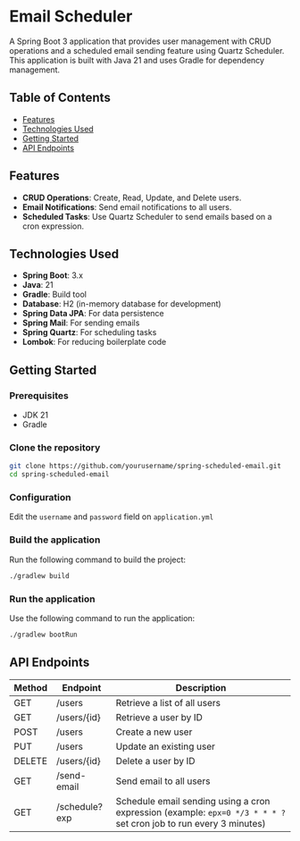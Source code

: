 # Email Scheduler

A Spring Boot 3 application that provides user management with CRUD operations and a scheduled email sending feature using Quartz Scheduler. This application is built with Java 21 and uses Gradle for dependency management.

## Table of Contents

- [Features](#features)
- [Technologies Used](#technologies-used)
- [Getting Started](#getting-started)
- [API Endpoints](#api-endpoints)

## Features

- **CRUD Operations**: Create, Read, Update, and Delete users.
- **Email Notifications**: Send email notifications to all users.
- **Scheduled Tasks**: Use Quartz Scheduler to send emails based on a cron expression.

## Technologies Used

- **Spring Boot**: 3.x
- **Java**: 21
- **Gradle**: Build tool
- **Database**: H2 (in-memory database for development)
- **Spring Data JPA**: For data persistence
- **Spring Mail**: For sending emails
- **Spring Quartz**: For scheduling tasks
- **Lombok**: For reducing boilerplate code

## Getting Started

### Prerequisites

- JDK 21
- Gradle

### Clone the repository

```bash
git clone https://github.com/yourusername/spring-scheduled-email.git
cd spring-scheduled-email
```
### Configuration
Edit the `username` and `password` field on `application.yml`

### Build the application
Run the following command to build the project:
``` bash
./gradlew build
```
### Run the application
Use the following command to run the application:
``` bash
./gradlew bootRun
```
## API Endpoints
|Method|Endpoint|Description|
|------|--------|-----------|
|GET|	/users|	Retrieve a list of all users|
|GET|	/users/{id}|	Retrieve a user by ID|
|POST|	/users|	Create a new user|
|PUT|	/users|	Update an existing user|
|DELETE|	/users/{id}|	Delete a user by ID|
|GET|	/send-email	|Send email to all users|
|GET|	/schedule?exp	|Schedule email sending using a cron expression (example: `epx=0 */3 * * * ?` set cron job to run every 3 minutes)|



